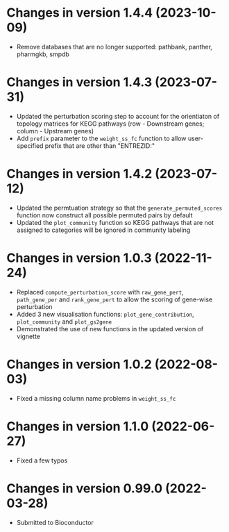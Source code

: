 # Changes in version 1.4.4 (2023-10-09)
- Remove databases that are no longer supported: pathbank, panther, pharmgkb, smpdb

# Changes in version 1.4.3 (2023-07-31)
- Updated the perturbation scoring step to account for the orientiaton of topology 
matrices for KEGG pathways (row - Downstream genes; column - Upstream genes)
- Add `prefix` parameter to the `weight_ss_fc` function to allow user-specified 
prefix that are other than "ENTREZID:"

# Changes in version 1.4.2 (2023-07-12)
- Updated the permtuation strategy so that the `generate_permuted_scores` function now construct all possible permuted pairs by default
- Updated the `plot_community` function so KEGG pathways that are not assigned to
categories will be ignored in community labeling

# Changes in version 1.0.3 (2022-11-24)
- Replaced `compute_perturbation_score` with `raw_gene_pert`, `path_gene_per` 
and `rank_gene_pert` to allow the scoring of gene-wise perturbation
- Added 3 new visualisation functions: `plot_gene_contribution`, `plot_community` and `plot_gs2gene`
- Demonstrated the use of new functions in the updated version of vignette

# Changes in version 1.0.2 (2022-08-03)
- Fixed a missing column name problems in `weight_ss_fc`

# Changes in version 1.1.0 (2022-06-27)
- Fixed a few typos

# Changes in version 0.99.0 (2022-03-28)
- Submitted to Bioconductor

